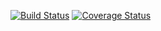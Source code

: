 [![Build Status](https://travis-ci.org/nfilin480/task2_po.svg?branch=master)](https://travis-ci.org/nfilin480/task2_po)
[![Coverage Status](https://coveralls.io/repos/github/nfilin480/task2_po/badge.svg?branch=master)](https://coveralls.io/github/nfilin480/task2_po?branch=master)
